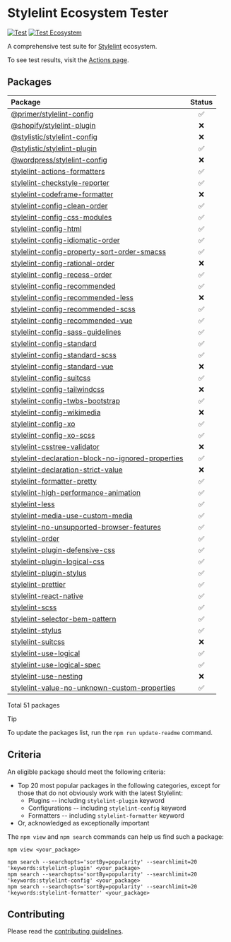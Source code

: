 # Stylelint Ecosystem Tester

[![Test](https://github.com/ybiquitous/stylelint-ecosystem-tester/actions/workflows/test.yml/badge.svg)](https://github.com/ybiquitous/stylelint-ecosystem-tester/actions/workflows/test.yml)
[![Test Ecosystem](https://github.com/ybiquitous/stylelint-ecosystem-tester/actions/workflows/test-ecosystem.yml/badge.svg)](https://github.com/ybiquitous/stylelint-ecosystem-tester/actions/workflows/test-ecosystem.yml)

A comprehensive test suite for [Stylelint](https://stylelint.io) ecosystem.

To see test results, visit the [Actions page](https://github.com/ybiquitous/stylelint-ecosystem-tester/actions/workflows/test-ecosystem.yml?query=branch%3Amain).

## Packages

<!-- START:PACKAGES -->

| Package                                                                                                                              | Status |
| :----------------------------------------------------------------------------------------------------------------------------------- | :----: |
| [@primer/stylelint-config](https://www.npmjs.com/package/@primer/stylelint-config)                                                   |   ✅   |
| [@shopify/stylelint-plugin](https://www.npmjs.com/package/@shopify/stylelint-plugin)                                                 |   ❌   |
| [@stylistic/stylelint-config](https://www.npmjs.com/package/@stylistic/stylelint-config)                                             |   ❌   |
| [@stylistic/stylelint-plugin](https://www.npmjs.com/package/@stylistic/stylelint-plugin)                                             |   ✅   |
| [@wordpress/stylelint-config](https://www.npmjs.com/package/@wordpress/stylelint-config)                                             |   ❌   |
| [stylelint-actions-formatters](https://www.npmjs.com/package/stylelint-actions-formatters)                                           |   ✅   |
| [stylelint-checkstyle-reporter](https://www.npmjs.com/package/stylelint-checkstyle-reporter)                                         |   ✅   |
| [stylelint-codeframe-formatter](https://www.npmjs.com/package/stylelint-codeframe-formatter)                                         |   ❌   |
| [stylelint-config-clean-order](https://www.npmjs.com/package/stylelint-config-clean-order)                                           |   ✅   |
| [stylelint-config-css-modules](https://www.npmjs.com/package/stylelint-config-css-modules)                                           |   ✅   |
| [stylelint-config-html](https://www.npmjs.com/package/stylelint-config-html)                                                         |   ✅   |
| [stylelint-config-idiomatic-order](https://www.npmjs.com/package/stylelint-config-idiomatic-order)                                   |   ✅   |
| [stylelint-config-property-sort-order-smacss](https://www.npmjs.com/package/stylelint-config-property-sort-order-smacss)             |   ✅   |
| [stylelint-config-rational-order](https://www.npmjs.com/package/stylelint-config-rational-order)                                     |   ❌   |
| [stylelint-config-recess-order](https://www.npmjs.com/package/stylelint-config-recess-order)                                         |   ✅   |
| [stylelint-config-recommended](https://www.npmjs.com/package/stylelint-config-recommended)                                           |   ✅   |
| [stylelint-config-recommended-less](https://www.npmjs.com/package/stylelint-config-recommended-less)                                 |   ❌   |
| [stylelint-config-recommended-scss](https://www.npmjs.com/package/stylelint-config-recommended-scss)                                 |   ✅   |
| [stylelint-config-recommended-vue](https://www.npmjs.com/package/stylelint-config-recommended-vue)                                   |   ✅   |
| [stylelint-config-sass-guidelines](https://www.npmjs.com/package/stylelint-config-sass-guidelines)                                   |   ✅   |
| [stylelint-config-standard](https://www.npmjs.com/package/stylelint-config-standard)                                                 |   ✅   |
| [stylelint-config-standard-scss](https://www.npmjs.com/package/stylelint-config-standard-scss)                                       |   ✅   |
| [stylelint-config-standard-vue](https://www.npmjs.com/package/stylelint-config-standard-vue)                                         |   ❌   |
| [stylelint-config-suitcss](https://www.npmjs.com/package/stylelint-config-suitcss)                                                   |   ✅   |
| [stylelint-config-tailwindcss](https://www.npmjs.com/package/stylelint-config-tailwindcss)                                           |   ❌   |
| [stylelint-config-twbs-bootstrap](https://www.npmjs.com/package/stylelint-config-twbs-bootstrap)                                     |   ✅   |
| [stylelint-config-wikimedia](https://www.npmjs.com/package/stylelint-config-wikimedia)                                               |   ❌   |
| [stylelint-config-xo](https://www.npmjs.com/package/stylelint-config-xo)                                                             |   ✅   |
| [stylelint-config-xo-scss](https://www.npmjs.com/package/stylelint-config-xo-scss)                                                   |   ✅   |
| [stylelint-csstree-validator](https://www.npmjs.com/package/stylelint-csstree-validator)                                             |   ❌   |
| [stylelint-declaration-block-no-ignored-properties](https://www.npmjs.com/package/stylelint-declaration-block-no-ignored-properties) |   ✅   |
| [stylelint-declaration-strict-value](https://www.npmjs.com/package/stylelint-declaration-strict-value)                               |   ❌   |
| [stylelint-formatter-pretty](https://www.npmjs.com/package/stylelint-formatter-pretty)                                               |   ✅   |
| [stylelint-high-performance-animation](https://www.npmjs.com/package/stylelint-high-performance-animation)                           |   ✅   |
| [stylelint-less](https://www.npmjs.com/package/stylelint-less)                                                                       |   ✅   |
| [stylelint-media-use-custom-media](https://www.npmjs.com/package/stylelint-media-use-custom-media)                                   |   ✅   |
| [stylelint-no-unsupported-browser-features](https://www.npmjs.com/package/stylelint-no-unsupported-browser-features)                 |   ✅   |
| [stylelint-order](https://www.npmjs.com/package/stylelint-order)                                                                     |   ✅   |
| [stylelint-plugin-defensive-css](https://www.npmjs.com/package/stylelint-plugin-defensive-css)                                       |   ✅   |
| [stylelint-plugin-logical-css](https://www.npmjs.com/package/stylelint-plugin-logical-css)                                           |   ✅   |
| [stylelint-plugin-stylus](https://www.npmjs.com/package/stylelint-plugin-stylus)                                                     |   ✅   |
| [stylelint-prettier](https://www.npmjs.com/package/stylelint-prettier)                                                               |   ✅   |
| [stylelint-react-native](https://www.npmjs.com/package/stylelint-react-native)                                                       |   ✅   |
| [stylelint-scss](https://www.npmjs.com/package/stylelint-scss)                                                                       |   ✅   |
| [stylelint-selector-bem-pattern](https://www.npmjs.com/package/stylelint-selector-bem-pattern)                                       |   ✅   |
| [stylelint-stylus](https://www.npmjs.com/package/stylelint-stylus)                                                                   |   ✅   |
| [stylelint-suitcss](https://www.npmjs.com/package/stylelint-suitcss)                                                                 |   ❌   |
| [stylelint-use-logical](https://www.npmjs.com/package/stylelint-use-logical)                                                         |   ✅   |
| [stylelint-use-logical-spec](https://www.npmjs.com/package/stylelint-use-logical-spec)                                               |   ✅   |
| [stylelint-use-nesting](https://www.npmjs.com/package/stylelint-use-nesting)                                                         |   ❌   |
| [stylelint-value-no-unknown-custom-properties](https://www.npmjs.com/package/stylelint-value-no-unknown-custom-properties)           |   ✅   |

Total 51 packages

<!-- END:PACKAGES -->

> [!TIP]
> To update the packages list, run the `npm run update-readme` command.

## Criteria

An eligible package should meet the following criteria:

- Top 20 most popular packages in the following categories, except for those that do not obviously work with the latest Stylelint:
  - Plugins -- including `stylelint-plugin` keyword
  - Configurations -- including `stylelint-config` keyword
  - Formatters -- including `stylelint-formatter` keyword
- Or, acknowledged as exceptionally important

The `npm view` and `npm search` commands can help us find such a package:

```shell
npm view <your_package>

npm search --searchopts='sortBy=popularity' --searchlimit=20 'keywords:stylelint-plugin' <your_package>
npm search --searchopts='sortBy=popularity' --searchlimit=20 'keywords:stylelint-config' <your_package>
npm search --searchopts='sortBy=popularity' --searchlimit=20 'keywords:stylelint-formatter' <your_package>
```

## Contributing

Please read the [contributing guidelines](CONTRIBUTING.md).
